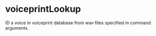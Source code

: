 # voiceprintLookup
ID a voice in voiceprint database from wav files specified in command arguments.
